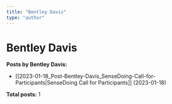 ```yaml
---
title: "Bentley Davis"
type: "author"
---
```


# Bentley Davis

**Posts by Bentley Davis:**

- [[2023-01-18_Post-Bentley-Davis_SenseDoing-Call-for-Participants|SenseDoing Call for Participants]] (2023-01-18)

**Total posts:** 1
